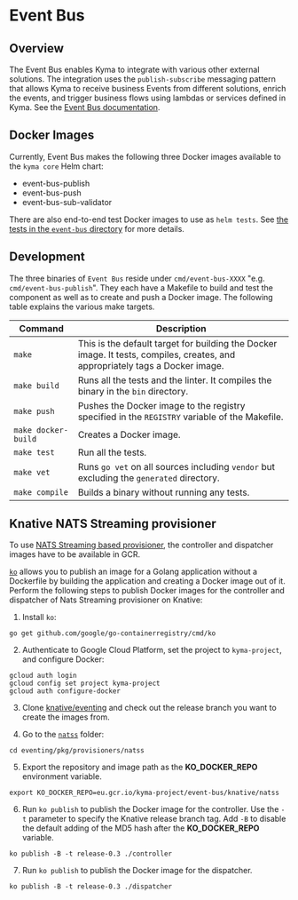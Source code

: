 # Event Bus

## Overview

The Event Bus enables Kyma to integrate with various other external solutions. The integration uses the `publish-subscribe` messaging pattern that allows Kyma to receive business Events from different solutions, enrich the events, and trigger business flows using lambdas or services defined in Kyma. See the [Event Bus documentation](https://github.com/kyma-project/kyma/tree/master/docs/event-bus/docs).

## Docker Images

Currently, Event Bus makes the following three Docker images available to the `kyma core` Helm chart:

- event-bus-publish
- event-bus-push
- event-bus-sub-validator

There are also end-to-end test Docker images to use as `helm tests`. See [the tests in the `event-bus` directory](https://github.com/kyma-project/kyma/tree/master/tests/event-bus) for more details.

## Development

The three binaries of `Event Bus` reside under `cmd/event-bus-XXXX` "e.g. `cmd/event-bus-publish`". They each have a Makefile to build and test the component as well as to create and push a Docker image. The following table explains the various make targets.


|Command| Description|
|-----------|------------|
|`make`|This is the default target for building the Docker image. It tests, compiles, creates, and appropriately tags a Docker image.|
|`make build`|Runs all the tests and the linter. It compiles the binary in the `bin` directory.|
|`make push`|Pushes the Docker image to the registry specified in the `REGISTRY` variable of the Makefile.|
|`make docker-build`|Creates a Docker image.|
|`make test`|Run all the tests.|
|`make vet`|Runs `go vet` on all sources including `vendor` but excluding the `generated` directory.|
|`make compile`|Builds a binary without running any tests.|

## Knative NATS Streaming provisioner

To use [NATS Streaming based provisioner](https://github.com/knative/eventing/tree/master/contrib/natss/config), the controller and dispatcher images have to be available in GCR.

[`ko`](https://github.com/google/go-containerregistry/tree/master/cmd/ko) allows you to publish an image for a Golang application without a Dockerfile by building the application and creating a Docker image out of it. Perform the following steps to publish Docker images for the controller and dispatcher of Nats Streaming provisioner on Knative:

1. Install `ko`:

```
go get github.com/google/go-containerregistry/cmd/ko
```

2. Authenticate to Google Cloud Platform, set the project to `kyma-project`, and configure Docker:

```
gcloud auth login
gcloud config set project kyma-project
gcloud auth configure-docker
```

3. Clone [knative/eventing](https://github.com/knative/eventing) and check out the release branch you want to create the images from.

4. Go to the [`natss`](https://github.com/knative/eventing/tree/master/contrib/natss/config) folder:

```
cd eventing/pkg/provisioners/natss
```

5. Export the repository and image path as the **KO_DOCKER_REPO** environment variable.

```
export KO_DOCKER_REPO=eu.gcr.io/kyma-project/event-bus/knative/natss
```

6. Run `ko publish` to publish the Docker image for the controller. Use the `-t` parameter to specify the Knative release branch tag. Add `-B` to disable the default adding of the MD5 hash after the **KO_DOCKER_REPO** variable.

```
ko publish -B -t release-0.3 ./controller
```

7. Run `ko publish` to publish the Docker image for the dispatcher.

```
ko publish -B -t release-0.3 ./dispatcher
```
